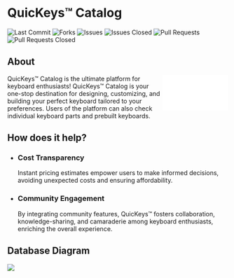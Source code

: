# QuicKeys™ Catalog

![Last Commit](https://img.shields.io/github/last-commit/QuicKeys/quickeys?style=plastic&logo=github)
![Forks](https://img.shields.io/github/forks/QuicKeys/quickeys?style=plastic&logo=github)
![Issues](https://img.shields.io/github/issues/QuicKeys/quickeys?style=plastic&logo=github)
![Issues Closed](https://img.shields.io/github/issues-closed/QuicKeys/quickeys?style=plastic&logo=github)
![Pull Requests](https://img.shields.io/github/issues-pr/QuicKeys/quickeys?style=plastic&logo=github)
![Pull Requests Closed](https://img.shields.io/github/issues-pr-closed/QuicKeys/quickeys?style=plastic&logo=github)

## About

<img src='./frontend/client/src/assets/QuicKeys LOGOMARK [Trademark].svg' width='150' align='right'></img>

QuicKeys™ Catalog is the ultimate platform for keyboard enthusiasts! QuicKeys™ Catalog is your one-stop destination for designing, customizing, and building your perfect keyboard tailored to your preferences. Users of the platform can also check individual keyboard parts and prebuilt keyboards.

## How does it help?

- ### Cost Transparency
  Instant pricing estimates empower users to make informed decisions, avoiding unexpected costs and ensuring affordability.
- ### Community Engagement
  By integrating community features, QuicKeys™ fosters collaboration, knowledge-sharing, and camaraderie among keyboard enthusiasts, enriching the overall experience.

## Database Diagram

<img src="https://i.postimg.cc/s2BNMVCq/441275610-954161973075718-2179090809214109059-n.png">



